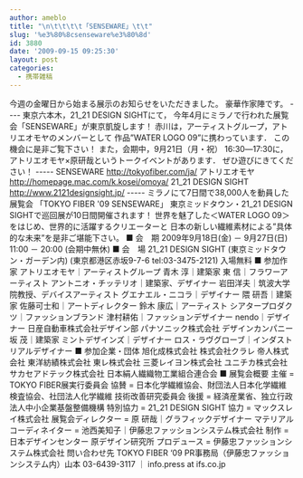 ```yaml
---
author: ameblo
title: "\n\t\t\t\t「SENSEWARE」\t\t"
slug: '%e3%80%8csenseware%e3%80%8d'
id: 3880
date: '2009-09-15 09:25:30'
layout: post
categories:
  - 携帯雑稿
---
```


今週の金曜日から始まる展示のお知らせをいただきました。 豪華作家陣です。 ---- 東京六本木，21_21 DESIGN SIGHTにて， 今年4月にミラノで行われた展覧会「SENSEWARE」が東京凱旋します！ 赤川は，アーティストグループ，アトリエオモヤのメンバーとして 作品”WATER LOGO 09”に携わっています． この機会に是非ご覧下さい！ また，会期中，9月21日（月・祝） 16:30―17:30に， アトリエオモヤ×原研哉というトークイベントがあります． ぜひ遊びにきてください！ ----- SENSEWARE http://tokyofiber.com/ja/ アトリエオモヤ http://homepage.mac.com/k.kosei/omoya/ 21_21 DESIGN SIGHT http://www.2121designsight.jp/ ----- ミラノにて7日間で38,000人を動員した展覧会 「TOKYO FIBER '09 SENSEWARE」 東京ミッドタウン・21_21 DESIGN SIGHTで巡回展が10日間開催されます！ 世界を魅了した＜WATER LOGO 09＞をはじめ、世界的に活躍するクリエーターと 日本の新しい繊維素材による”具体的な未来”を是非ご堪能下さい。 ■ 会　期 2009年9月18日(金) － 9月27日(日) 11:00 － 20:00 (会期中無休) ■ 会　場 21_21 DESIGN SIGHT (東京ミッドタウン・ガーデン内) (東京都港区赤坂9-7-6 tel:03-3475-2121) 入場無料 ■ 参加作家 アトリエオモヤ｜アーティストグループ 青木 淳｜建築家 東 信｜フラワーアーティスト アントニオ・チッテリオ｜建築家、デザイナー 岩田洋夫｜筑波大学院教授、デバイスアーティスト グエナエル・ニコラ｜デザイナー 隈 研吾｜建築家 佐藤可士和｜アートディレクター 鈴木 康広｜アーティスト シアタープロダクツ｜ファッションブランド 津村耕佑｜ファッションデザイナー nendo｜デザイナー 日産自動車株式会社デザイン部 パナソニック株式会社 デザインカンパニー 坂 茂｜建築家 ミントデザインズ｜デザイナー ロス・ラヴグローブ｜インダストリアルデザイナー ■ 参加企業・団体 旭化成株式会社 株式会社クラレ 帝人株式会社 東洋紡績株式会社 東レ株式会社 三菱レイヨン株式会社 ユニチカ株式会社 サカセアドテック株式会社 日本絹人繊織物工業組合連合会 ■ 展覧会概要 主催 = TOKYO FIBER展実行委員会 協賛 = 日本化学繊維協会、財団法人日本化学繊維検査協会、社団法人化学繊維 技術改善研究委員会 後援 = 経済産業省、独立行政法人中小企業基盤整備機構 特別協力 = 21_21 DESIGN SIGHT 協力 = マックスレイ株式会社 展覧会ディレクター = 原 研哉｜グラフィックデザイナー マテリアルコーディネイター = 池西美知子｜伊藤忠ファッションシステム株式会社 制作 = 日本デザインセンター 原デザイン研究所 プロデュース = 伊藤忠ファッションシステム株式会社 問い合わせ先 TOKYO FIBER ‘09 PR事務局（伊藤忠ファッションシステム内）山本 03-6439-3117 ｜ info.press at ifs.co.jp